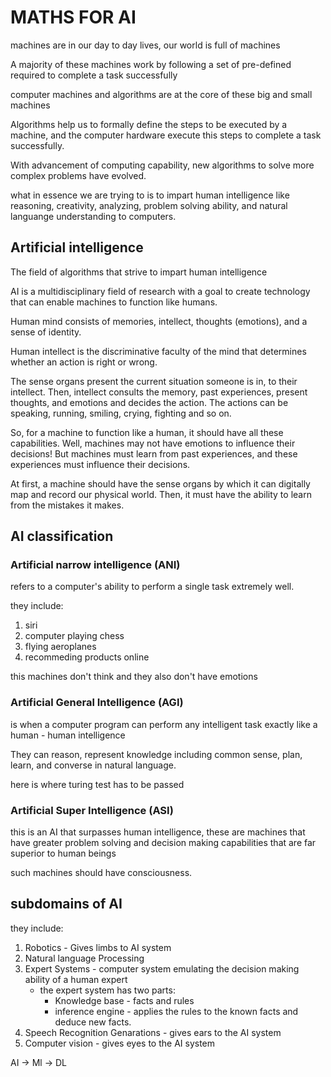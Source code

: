 # MATHS FOR AI

machines are in our day to day lives, our world is full of machines

A majority of these machines work by following a set of pre-defined required to complete a task successfully

computer machines and algorithms are at the core of these big and small machines

Algorithms help us to formally define the steps to be executed by a machine, and the computer hardware execute this steps to complete  a task successfully.

With advancement of computing capability, new algorithms to solve more complex problems have evolved.

what in essence we are trying to is to impart human intelligence like reasoning, creativity, analyzing, problem solving ability, and natural languange understanding to computers.

## Artificial intelligence

The field of algorithms that strive to impart human intelligence

AI is a multidisciplinary field of research with a goal to create technology that can enable machines to function like humans. 

Human mind consists of memories, intellect, thoughts (emotions), and a sense of identity. 

Human intellect is the discriminative faculty of the mind that determines whether an action is right or wrong. 

The sense organs present the current situation someone is in, to their intellect. Then, intellect consults the memory, past experiences, present thoughts, and emotions and decides the action. The actions can be speaking, running, smiling, crying, fighting and so on. 

So, for a machine to function like a human, it should have all these capabilities. Well, machines may not have emotions to influence their decisions! But machines must learn from past experiences, and these experiences must influence their decisions.

At first, a machine should have the sense organs by which it can digitally map and record our physical world. Then, it must have the ability to learn from the mistakes it makes.

## AI classification

### Artificial narrow intelligence (ANI)

refers to a computer's ability to perform a single task extremely well.

they include:

1. siri
2. computer playing chess
3. flying aeroplanes
4. recommeding products online

this machines don't think and they also don't have emotions

### Artificial General Intelligence (AGI)

is when a computer program can perform  any intelligent task exactly like a human - human intelligence

They can reason, represent knowledge including common sense, plan, learn, and converse in natural language.

here is where turing test has to be passed

### Artificial Super Intelligence (ASI)

this is an AI that surpasses human intelligence, these are machines that have greater problem solving and decision making capabilities that are far superior to human beings

such machines should have consciousness.

## subdomains of AI

they include:

1. Robotics - Gives limbs to AI system
2. Natural language Processing
3. Expert Systems - computer system emulating the decision making ability of a human expert
   - the expert system has two parts:
       - Knowledge base - facts and rules
       - inference engine - applies the rules to the known facts and deduce new facts. 
4. Speech Recognition Genarations - gives ears to the AI system
5. Computer vision - gives eyes to the AI system

AI -> Ml -> DL

